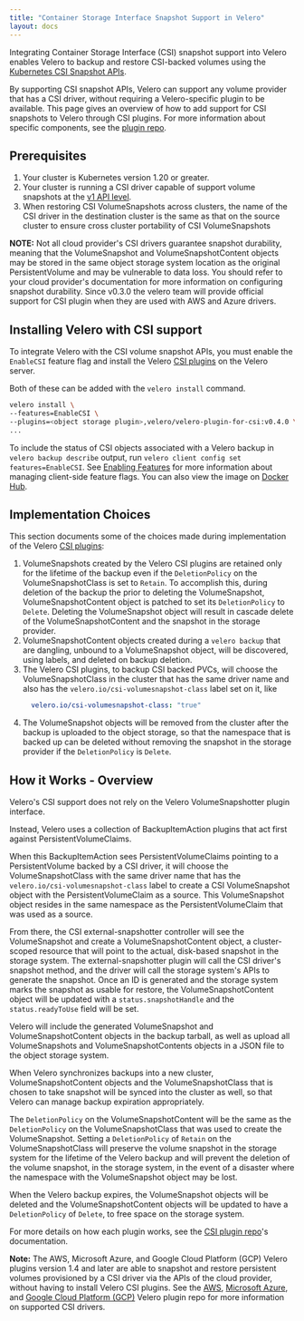 ```yaml
---
title: "Container Storage Interface Snapshot Support in Velero"
layout: docs
---
```


Integrating Container Storage Interface (CSI) snapshot support into Velero enables Velero to backup and restore CSI-backed volumes using the [Kubernetes CSI Snapshot APIs](https://kubernetes.io/docs/concepts/storage/volume-snapshots/).

By supporting CSI snapshot APIs, Velero can support any volume provider that has a CSI driver, without requiring a Velero-specific plugin to be available. This page gives an overview of how to add support for CSI snapshots to Velero  through CSI plugins. For more information about specific components, see the [plugin repo](https://github.com/vmware-tanzu/velero-plugin-for-csi/).

## Prerequisites

 1. Your cluster is Kubernetes version 1.20 or greater.
 1. Your cluster is running a CSI driver capable of support volume snapshots at the [v1 API level](https://kubernetes.io/blog/2020/12/10/kubernetes-1.20-volume-snapshot-moves-to-ga/).
 1. When restoring CSI VolumeSnapshots across clusters, the name of the CSI driver in the destination cluster is the same as that on the source cluster to ensure cross cluster portability of CSI VolumeSnapshots

**NOTE:** Not all cloud provider's CSI drivers guarantee snapshot durability, meaning that the VolumeSnapshot and VolumeSnapshotContent objects may be stored in the same object storage system location as the original PersistentVolume and may be vulnerable to data loss. You should refer to your cloud provider's documentation for more information on configuring snapshot durability.  Since v0.3.0 the velero team will provide official support for CSI plugin when they are used with AWS and Azure drivers.

## Installing Velero with CSI support

To integrate Velero with the CSI volume snapshot APIs, you must enable the `EnableCSI` feature flag and install the Velero [CSI plugins][2] on the Velero server.

Both of these can be added with the `velero install` command.

```bash
velero install \
--features=EnableCSI \
--plugins=<object storage plugin>,velero/velero-plugin-for-csi:v0.4.0 \
...
```

To include the status of CSI objects associated with a Velero backup in `velero backup describe` output, run `velero client config set features=EnableCSI`.
See [Enabling Features][1] for more information about managing client-side feature flags. You can also view the image on [Docker Hub][3].

## Implementation Choices

This section documents some of the choices made during implementation of the Velero [CSI plugins][2]:

 1. VolumeSnapshots created by the Velero CSI plugins are retained only for the lifetime of the backup even if the `DeletionPolicy` on the VolumeSnapshotClass is set to `Retain`. To accomplish this, during deletion of the backup the prior to deleting the VolumeSnapshot, VolumeSnapshotContent object is patched to set its `DeletionPolicy` to `Delete`. Deleting the VolumeSnapshot object will result in cascade delete of the VolumeSnapshotContent and the snapshot in the storage provider.
 1. VolumeSnapshotContent objects created during a `velero backup` that are dangling, unbound to a VolumeSnapshot object, will be discovered, using labels, and deleted on backup deletion.
 1. The Velero CSI plugins, to backup CSI backed PVCs, will choose the VolumeSnapshotClass in the cluster that has the same driver name and also has the `velero.io/csi-volumesnapshot-class` label set on it, like
    ```yaml
      velero.io/csi-volumesnapshot-class: "true"
    ```
 1. The VolumeSnapshot objects will be removed from the cluster after the backup is uploaded to the object storage, so that the namespace that is backed up can be deleted without removing the snapshot in the storage provider if the `DeletionPolicy` is `Delete`.  

## How it Works - Overview

Velero's CSI support does not rely on the Velero VolumeSnapshotter plugin interface.

Instead, Velero uses a collection of BackupItemAction plugins that act first against PersistentVolumeClaims.

When this BackupItemAction sees PersistentVolumeClaims pointing to a PersistentVolume backed by a CSI driver, it will choose the VolumeSnapshotClass with the same driver name that has the `velero.io/csi-volumesnapshot-class` label to create a CSI VolumeSnapshot object with the PersistentVolumeClaim as a source.
This VolumeSnapshot object resides in the same namespace as the PersistentVolumeClaim that was used as a source.

From there, the CSI external-snapshotter controller will see the VolumeSnapshot and create a VolumeSnapshotContent object, a cluster-scoped resource that will point to the actual, disk-based snapshot in the storage system.
The external-snapshotter plugin will call the CSI driver's snapshot method, and the driver will call the storage system's APIs to generate the snapshot.
Once an ID is generated and the storage system marks the snapshot as usable for restore, the VolumeSnapshotContent object will be updated with a `status.snapshotHandle` and the `status.readyToUse` field will be set.

Velero will include the generated VolumeSnapshot and VolumeSnapshotContent objects in the backup tarball, as well as upload all VolumeSnapshots and VolumeSnapshotContents objects in a JSON file to the object storage system.

When Velero synchronizes backups into a new cluster, VolumeSnapshotContent objects and the VolumeSnapshotClass that is chosen to take
snapshot will be synced into the cluster as well, so that Velero can manage backup expiration appropriately.


The `DeletionPolicy` on the VolumeSnapshotContent will be the same as the `DeletionPolicy` on the VolumeSnapshotClass that was used to create the VolumeSnapshot. Setting a `DeletionPolicy` of `Retain` on the VolumeSnapshotClass will preserve the volume snapshot in the storage system for the lifetime of the Velero backup and will prevent the deletion of the volume snapshot, in the storage system, in the event of a disaster where the namespace with the VolumeSnapshot object may be lost.

When the Velero backup expires, the VolumeSnapshot objects will be deleted and the VolumeSnapshotContent objects will be updated to have a `DeletionPolicy` of `Delete`, to free space on the storage system.

For more details on how each plugin works, see the [CSI plugin repo][2]'s documentation.

**Note:** The AWS, Microsoft Azure, and Google Cloud Platform (GCP) Velero plugins version 1.4 and later are able to snapshot and restore persistent volumes provisioned by a CSI driver via the APIs of the cloud provider, without having to install Velero CSI plugins. See the [AWS](https://github.com/vmware-tanzu/velero-plugin-for-aws), [Microsoft Azure](https://github.com/vmware-tanzu/velero-plugin-for-microsoft-azure), and [Google Cloud Platform (GCP)](https://github.com/vmware-tanzu/velero-plugin-for-gcp) Velero plugin repo for more information on supported CSI drivers.

[1]: customize-installation.md#enable-server-side-features
[2]: https://github.com/vmware-tanzu/velero-plugin-for-csi/
[3]: https://hub.docker.com/repository/docker/velero/velero-plugin-for-csi
